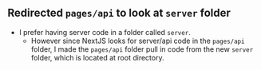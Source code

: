 ## Redirected `pages/api` to look at `server` folder

- I prefer having server code in a folder called `server`.
  - However since NextJS looks for server/api code in the `pages/api` folder, I made the `pages/api` folder pull in code from the new `server` folder, which is located at root directory.
